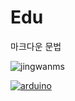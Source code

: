 # Edu

마크다운 문법


![jingwanms](http://cfs7.tistory.com/upload_control/download.blog?fhandle=YmxvZzgyMzM1QGZzNy50aXN0b3J5LmNvbTovYXR0YWNoLzAvMDYwMDAwMDAwMDAwLmpwZw%3D%3D)


[
![arduino](https://pbs.twimg.com/profile_images/378800000704356438/9d19310763171b0d958d23a18b3d7e1c.png)
](https://youtu.be/2igPl-MTfTQ)

